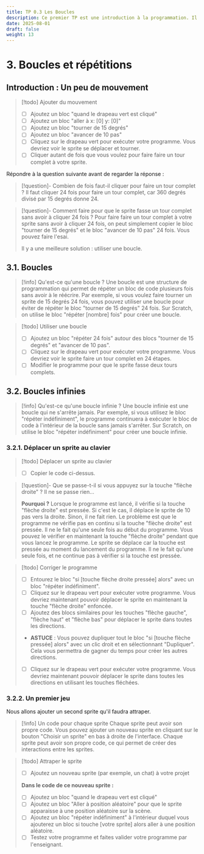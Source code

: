 ```yaml
---
title: TP 0.3 Les Boucles
description: Ce premier TP est une introduction à la programmation. Il utilise le langage scratch.
date: 2025-08-01
draft: false
weight: 13
---
```



# 3. Boucles et répétitions
## Introduction : Un peu de mouvement
> [!todo] Ajouter du mouvement
> - [ ] Ajoutez un bloc "quand le drapeau vert est cliqué"
> - [ ] Ajoutez un bloc "aller à x: [0] y: [0]"
> - [ ] Ajoutez un bloc "tourner de 15 degrés"
> - [ ] Ajoutez un bloc "avancer de 10 pas"
> - [ ] Cliquez sur le drapeau vert pour exécuter votre programme. Vous devriez voir le sprite se déplacer et tourner.
> - [ ] Cliquer autant de fois que vous voulez pour faire faire un tour complet à votre sprite.

Répondre à la question suivante avant de regarder la réponse :
> [!question]- Combien de fois faut-il cliquer pour faire un tour complet ?
> Il faut cliquer 24 fois pour faire un tour complet, car 360 degrés divisé par 15 degrés donne 24.

> [!question]- Comment faire pour que le sprite fasse un tour complet sans avoir à cliquer 24 fois ?
> Pour faire faire un tour complet à votre sprite sans avoir à cliquer 24 fois, on peut simplement copier le bloc "tourner de 15 degrés" et le bloc "avancer de 10 pas" 24 fois.
> Vous pouvez faire l'esai. 
> 
> Il y a une meilleure solution : utiliser une boucle.

## 3.1. Boucles
> [!info] Qu'est-ce qu'une boucle ?
> Une boucle est une structure de programmation qui permet de répéter un bloc de code plusieurs fois sans avoir à le réécrire. 
> Par exemple, si vous voulez faire tourner un sprite de 15 degrés 24 fois, vous pouvez utiliser une boucle pour éviter de répéter le bloc "tourner de 15 degrés" 24 fois.
> Sur Scratch, on utilise le bloc "répéter [nombre] fois" pour créer une boucle.

> [!todo] Utiliser une boucle
> - [ ] Ajoutez un bloc "répéter 24 fois" autour des blocs "tourner de 15 degrés" et "avancer de 10 pas".
> - [ ] Cliquez sur le drapeau vert pour exécuter votre programme. Vous devriez voir le sprite faire un tour complet en 24 étapes.
> - [ ] Modifier le programme pour que le sprite fasse deux tours complets. 

## 3.2. Boucles infinies
> [!info] Qu'est-ce qu'une boucle infinie ?
> Une boucle infinie est une boucle qui ne s'arrête jamais.
> Par exemple, si vous utilisez le bloc "répéter indéfiniment", le programme continuera à exécuter le bloc de code à l'intérieur de la boucle sans jamais s'arrêter.
> Sur Scratch, on utilise le bloc "répéter indéfiniment" pour créer une boucle infinie.

### 3.2.1. Déplacer un sprite au clavier

> [!todo] Déplacer un sprite au clavier
> - [ ] Copier le code ci-dessus. 

> [!question]- Que se passe-t-il si vous appuyez sur la touche "flèche droite" ?
> Il ne se passe rien... 
> 
> **Pourquoi ?**
> Lorsque le programme est lancé, il vérifie si la touche "flèche droite" est pressée. Si c'est le cas, il déplace le sprite de 10 pas vers la droite. Sinon, il ne fait rien.
> Le problème est que le programme ne vérifie pas en continu si la touche "flèche droite" est pressée. Il ne le fait qu'une seule fois au début du programme.
> Vous pouvez le vérifier en maintenant la touche "flèche droite" pendant que vous lancez le programme. Le sprite se déplace car la touche est pressée au moment du lancement du programme. Il ne le fait qu'une seule fois, et ne continue pas à vérifier si la touche est pressée.

> [!todo] Corriger le programme
> - [ ] Entourez le bloc "si [touche flèche droite pressée] alors" avec un bloc "répéter indéfiniment".
> - [ ] Cliquez sur le drapeau vert pour exécuter votre programme. Vous devriez maintenant pouvoir déplacer le sprite en maintenant la touche "flèche droite" enfoncée.
> - [ ] Ajoutez des blocs similaires pour les touches "flèche gauche", "flèche haut" et "flèche bas" pour déplacer le sprite dans toutes les directions.
> - **ASTUCE** : Vous pouvez dupliquer tout le bloc "si [touche flèche pressée] alors" avec un clic droit et en sélectionnant "Dupliquer". Cela vous permettra de gagner du temps pour créer les autres directions.
> - [ ] Cliquez sur le drapeau vert pour exécuter votre programme. Vous devriez maintenant pouvoir déplacer le sprite dans toutes les directions en utilisant les touches fléchées.

### 3.2.2. Un premier jeu

Nous allons ajouter un second sprite qu'il faudra attraper. 

> [!info] Un code pour chaque sprite
> Chaque sprite peut avoir son propre code. Vous pouvez ajouter un nouveau sprite en cliquant sur le bouton "Choisir un sprite" en bas à droite de l'interface. 
> Chaque sprite peut avoir son propre code, ce qui permet de créer des interactions entre les sprites. 

> [!todo] Attraper le sprite
> - [ ] Ajoutez un nouveau sprite (par exemple, un chat) à votre projet
>
> **Dans le code de ce nouveau sprite :**
> - [ ] Ajoutez un bloc "quand le drapeau vert est cliqué"
> - [ ] Ajoutez un bloc "Aller à position aléatoire" pour que le sprite apparaisse à une position aléatoire sur la scène.
> - [ ] Ajoutez un bloc "répéter indéfiniment" à l'intérieur duquel vous ajouterez un bloc si touche [votre sprite] alors aller à une position aléatoire.
> - [ ] Testez votre programme et faites valider votre programme par l'enseignant.

